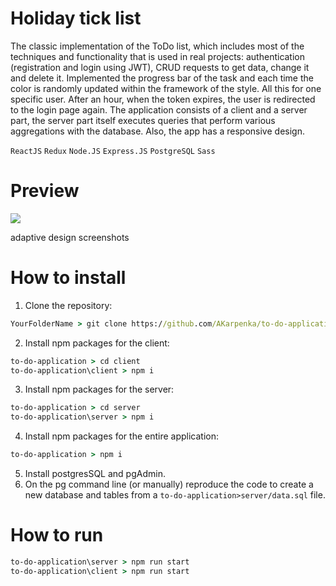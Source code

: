 # Holiday tick list
The classic implementation of the ToDo list, which includes most of the techniques and functionality that is used in real projects: authentication (registration and login using JWT), CRUD requests to get data, change it and delete it. Implemented the progress bar of the task and each time the color is randomly updated within the framework of the style. All this for one specific user. After an hour, when the token expires, the user is redirected to the login page again. The application consists of a client and a server part, the server part itself executes queries that perform various aggregations with the database. Also, the app has a responsive design.

`ReactJS`  `Redux`  `Node.JS`  `Express.JS`  `PostgreSQL`  `Sass`

# Preview 
![](https://github.com/AKarpenka/to-do-application/blob/main/client/public/ToDoApp.gif)

adaptive design screenshots


# How to install 
1. Clone the repository:
```cmd
YourFolderName > git clone https://github.com/AKarpenka/to-do-application.git
```

2. Install npm packages for the client:
```cmd
to-do-application > cd client
to-do-application\client > npm i
```

3. Install npm packages for the server:
```cmd
to-do-application > cd server
to-do-application\server > npm i
```

4. Install npm packages for the entire application:
```cmd
to-do-application > npm i
```

5. Install postgresSQL and pgAdmin.
6. On the pg command line (or manually) reproduce the code to create a new database and tables from a `to-do-application>server/data.sql` file.


# How to run 
```cmd
to-do-application\server > npm run start
to-do-application\client > npm run start
```

